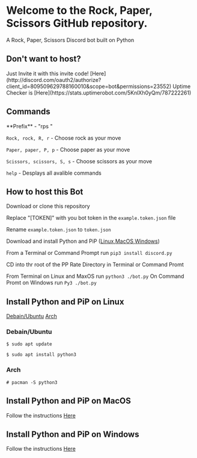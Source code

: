 # Welcome to the Rock, Paper, Scissors GitHub repository.

A Rock, Paper, Scissors Discord bot built on Python

<h2>Don't want to host?</h2>
Just Invite it with this invite code! [Here](http://discord.com/oauth2/authorize?client_id=809509629788160010&scope=bot&permissions=23552)
Uptime Checker is [Here](https://stats.uptimerobot.com/5KnlXh0yQm/787222261)

<h2>Commands</h2>
**Prefix** - "rps "

`Rock, rock, R, r` - Choose rock as your move

`Paper, paper, P, p` - Choose paper as your move

`Scissors, scissors, S, s` - Choose scissors as your move

`help` - Desplays all avalible commands

<h2 text-align:center>
How to host this Bot
</h2>

Download or clone this repository 

 Replace "[TOKEN]" with you bot token in the `example.token.json` file
 
 Rename `example.token.json` to `token.json`
 
Download and install Python and PiP ([Linux](#Linux),[MacOS](#MacOS),[Windows](#Windows))

From a Terminal or Command Prompt run `pip3 install discord.py`

CD into thr root of the PP Rate Directory in Terminal or Command Promt

From Terminal on Linux and MaxOS run ```python3 ./bot.py``` On Command Promt on Windows run ```Py3 ./bot.py```


## <a name="Linux"></a>Install Python and PiP on Linux
[Debain/Ubuntu](#deb) [Arch](#arch)
### <a name="deb"></a> Debain/Ubuntu

```$ sudo apt update```

```$ sudo apt install python3```

### <a name="arch"></a> Arch

```# pacman -S python3```

## <a name="MacOS"></a>Install Python and PiP on MacOS

Follow the instructions [Here](https://www.python.org/downloads/release/python-391/)

## <a name="Windows"></a>Install Python and PiP on Windows

Follow the instructions [Here](https://www.python.org/downloads/release/python-391/)


